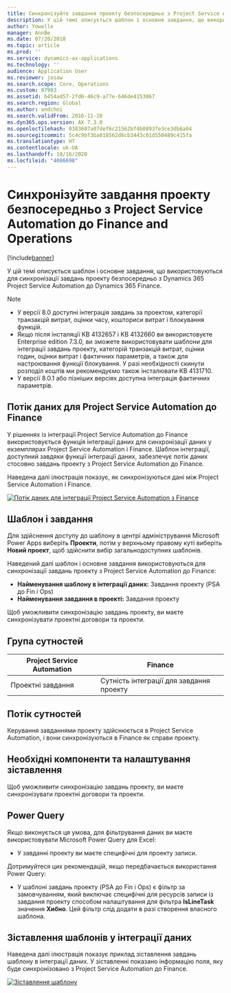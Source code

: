 ```yaml
---
title: Синхронізуйте завдання проекту безпосередньо з Project Service Automation до Finance and Operations
description: У цій темі описується шаблон і основне завдання, що використовуються для синхронізації завдань проекту безпосередньо з Microsoft Dynamics 365 Project Service Automation до Dynamics 365 Finance.
author: Yowelle
manager: AnnBe
ms.date: 07/20/2018
ms.topic: article
ms.prod: ''
ms.service: dynamics-ax-applications
ms.technology: ''
audience: Application User
ms.reviewer: josaw
ms.search.scope: Core, Operations
ms.custom: 87983
ms.assetid: b454ad57-2fd6-46c9-a77e-646de4153067
ms.search.region: Global
ms.author: andchoi
ms.search.validFrom: 2016-11-28
ms.dyn365.ops.version: AX 7.3.0
ms.openlocfilehash: 0383607a07def6c21562bf4b0893fe3ce3db6a04
ms.sourcegitcommit: 5c4c9bf3ba018562d6cb3443c01d550489c415fa
ms.translationtype: HT
ms.contentlocale: uk-UA
ms.lasthandoff: 10/16/2020
ms.locfileid: "4086698"
---
```

# <a name="synchronize-project-tasks-directly-from-project-service-automation-to-finance-and-operations"></a>Синхронізуйте завдання проекту безпосередньо з Project Service Automation до Finance and Operations

[!include[banner](../includes/banner.md)]

У цій темі описується шаблон і основне завдання, що використовуються для синхронізації завдань проекту безпосередньо з Dynamics 365 Project Service Automation до Dynamics 365 Finance.

> [!NOTE]
> - У версії 8.0 доступні інтеграція завдань за проектом, категорії транзакцій витрат, оцінки часу, кошториси витрат і блокування функцій.
> - Якщо після інсталяції KB 4132657 і KB 4132660 ви використовуєте Enterprise edition 7.3.0, ви зможете використовувати шаблони для інтеграції завдань проекту, категорій транзакцій витрат, оцінки годин, оцінки витрат і фактичних параметрів, а також для настроювання функції блокування. У разі необхідності скинути розподіл коштів ми рекомендуємо також інсталювати KB 4131710.
> - У версії 8.0.1 або пізніших версіях доступна інтеграція фактичних параметрів.

## <a name="data-flow-for-project-service-automation-to-finance"></a>Потік даних для Project Service Automation до Finance

У рішеннях із інтеграції Project Service Automation до Finance використовується функція інтеграції даних для синхронізації даних у екземплярах Project Service Automation і Finance. Шаблон інтеграції, доступний завдяки функції інтеграції даних, забезпечує потік даних стосовно завдань проекту з Project Service Automation до Finance.

Наведена далі ілюстрація показує, як синхронізуються дані між Project Service Automation і Finance.

[![Потік даних для інтеграції Project Service Automation з Finance](./media/ProjectTasksFlow.png)](./media/ProjectTasksFlow.png)

## <a name="template-and-task"></a>Шаблон і завдання

Для здійснення доступу до шаблону в центрі адміністрування Microsoft Power Apps виберіть **Проекти**, потім у верхньому правому куті виберіть **Новий проект**, щоб здійснити вибір загальнодоступних шаблонів.

Наведений далі шаблон і основне завдання використовуються для синхронізації завдань проекту з Project Service Automation до Finance:

- **Найменування шаблону в інтеграції даних:** Завдання проекту (PSA до Fin і Ops)
- **Найменування завдання в проекті:** Завдання проекту

Щоб уможливити синхронізацію завдань проекту, ви маєте синхронізувати проектні договори та проекти.

## <a name="entity-set"></a>Група сутностей

| Project Service Automation | Finance                             |
|----------------------------|-------------------------------------|
| Проектні завдання              | Сутність інтеграції для завдання проекту |

## <a name="entity-flow"></a>Потік сутностей

Керування завданнями проекту здійснюється в Project Service Automation, і вони синхронізуються в Finance як справи проекту.

## <a name="prerequisites-and-mapping-setup"></a>Необхідні компоненти та налаштування зіставлення

Щоб уможливити синхронізацію завдань проекту, ви маєте синхронізувати проектні договори та проекти.

## <a name="power-query"></a>Power Query

Якщо виконується ця умова, для фільтрування даних ви маєте використовувати Microsoft Power Query для Excel:

- У завданні проекту ви маєте специфічні для проекту записи.

Дотримуйтеся цих рекомендацій, якщо передбачається використання Power Query:

- У шаблоні завдань проекту (PSA до Fin і Ops) є фільтр за замовчуванням, який виключає специфічні для ресурсів записи із завдання проекту способом налаштування для фільтра **IsLineTask** значення **Хибно**. Цей фільтр слід додати в разі створення власного шаблона.

## <a name="template-mapping-in-data-integration"></a>Зіставлення шаблонів у інтеграції даних

Наведена далі ілюстрація показує приклад зіставлення завдань шаблону в інтеграції даних. У зіставленні показано інформацію поля, яку буде синхронізовано з Project Service Automation до Finance.

[![Зіставлення шаблону](./media/ProjectTasksMapping.png)](./media/ProjectTasksMapping.png)
